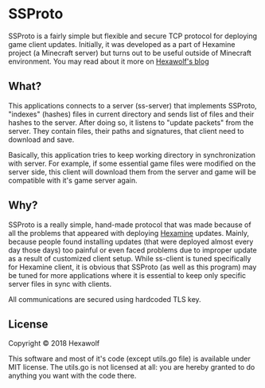 # SSProto

SSProto is a fairly simple but flexible and secure TCP protocol for deploying
game client updates. Initially, it was developed as a part of Hexamine project
(a Minecraft server) but turns out to be useful outside of Minecraft
environment. You may read about it more on
[Hexawolf's blog](https://hexawolf.me/blog/ssproto/)

## What?

This applications connects to a server (ss-server) that implements SSProto,
"indexes" (hashes) files in current directory and sends list of files and their
hashes to the server. After doing so, it listens to "update packets" from the
server. They contain files, their paths and signatures, that client need to
download and save.

Basically, this application tries to keep working directory in synchronization
with server. For example, if some essential game files were modified on the
server side, this client will download them from the server and game will be
compatible with it's game server again.

## Why?

SSProto is a really simple, hand-made protocol that was made because of all the
problems that appeared with deploying [Hexamine](https://hexawolf.me/hexamine)
updates. Mainly, because people found installing updates (that were deployed
almost every day those days) too painful or even faced problems due to improper
update as a result of customized client setup. While ss-client is tuned
specifically for Hexamine client, it is obvious that SSProto (as well as this
program) may be tuned for more applications where it is essential to keep only
specific server files in sync with clients.

All communications are secured using hardcoded TLS key.

## License

Copyright © 2018 Hexawolf

This software and most of it's code (except utils.go file) is available under
MIT license. The utils.go is not licensed at all: you are hereby granted to do
anything you want with the code there.

